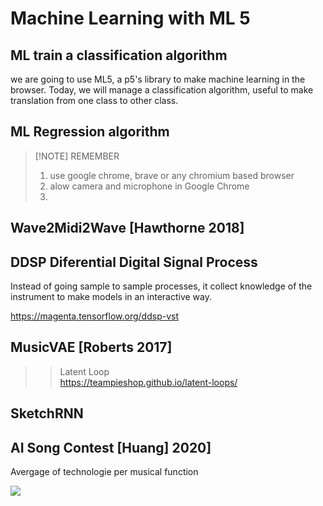 
# Machine Learning with ML 5

## ML train a classification algorithm

we are going to use ML5, a p5's library to make machine learning in the browser.
Today, we will manage a classification algorithm, useful to make translation from one class to other class.


## ML Regression algorithm 



> [!NOTE] REMEMBER
> 1. use google chrome, brave or any chromium based browser
> 2. alow camera and microphone in Google Chrome
> 3. 


## Wave2Midi2Wave [Hawthorne 2018]

## DDSP Diferential Digital Signal Process

Instead of going sample to sample processes, it collect knowledge of the instrument to make models in an interactive way.

https://magenta.tensorflow.org/ddsp-vst


## MusicVAE [Roberts 2017]

>> Latent Loop  
>> https://teampieshop.github.io/latent-loops/
>> 
## SketchRNN


## AI Song Contest [Huang] 2020]

Avergage of technologie per musical  function

![](https://i.imgur.com/YflHedA.png)
